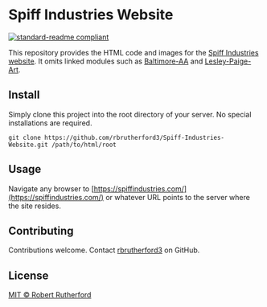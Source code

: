 # Spiff Industries Website

[![standard-readme compliant](https://img.shields.io/badge/readme%20style-standard-brightgreen.svg?style=flat-square)](https://github.com/RichardLitt/standard-readme)

This repository provides the HTML code and images for the [Spiff Industries website](https://spiffindustries.com/).  It omits linked modules such as [Baltimore-AA](https://github.com/rbrutherford3/Baltimore-AA.git) and [Lesley-Paige-Art](https://github.com/rbrutherford3/Lesley-Paige-Art.git).

## Install

Simply clone this project into the root directory of your server.  No special installations are required.
```
git clone https://github.com/rbrutherford3/Spiff-Industries-Website.git /path/to/html/root
```

## Usage

Navigate any browser to [https://spiffindustries.com/](https://spiffindustries.com/) or whatever URL points to the server where the site resides.

## Contributing

Contributions welcome.  Contact [rbrutherford3](https://github.com/rbrutherford3) on GitHub.

## License

[MIT © Robert Rutherford](../LICENSE)
